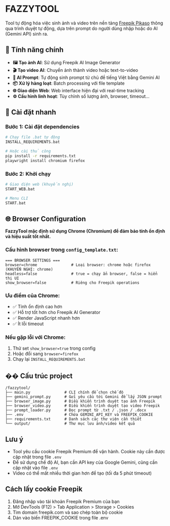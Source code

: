 # FAZZYTOOL

Tool tự động hóa việc sinh ảnh và video trên nền tảng [Freepik Pikaso](https://www.freepik.com/pikaso) thông qua trình duyệt tự động, dựa trên prompt do người dùng nhập hoặc do AI (Gemini API) sinh ra.

## 🚀 Tính năng chính

- **🖼️ Tạo ảnh AI**: Sử dụng Freepik AI Image Generator
- **🎬 Tạo video AI**: Chuyển ảnh thành video hoặc text-to-video
- **🤖 AI Prompt**: Tự động sinh prompt từ chủ đề tiếng Việt bằng Gemini AI
- **📦 Xử lý hàng loạt**: Batch processing với file template
- **🌐 Giao diện Web**: Web interface hiện đại với real-time tracking
- **⚙️ Cấu hình linh hoạt**: Tùy chỉnh số lượng ảnh, browser, timeout...

## 🔧 Cài đặt nhanh

### Bước 1: Cài đặt dependencies
```bash
# Chạy file .bat tự động
INSTALL_REQUIREMENTS.bat

# Hoặc cài thủ công
pip install -r requirements.txt
playwright install chromium firefox
```

### Bước 2: Khởi chạy
```bash
# Giao diện web (khuyến nghị)
START_WEB.bat

# Menu CLI
START.bat
```

## 🌐 Browser Configuration

**FazzyTool mặc định sử dụng Chrome (Chromium) để đảm bảo tính ổn định và hiệu suất tốt nhất.**

### Cấu hình browser trong `config_template.txt`:
```
=== BROWSER SETTINGS ===
browser=chrome               # Loại browser: chrome hoặc firefox (KHUYẾN NGHỊ: chrome)
headless=false               # true = chạy ẩn browser, false = hiển thị UI
show_browser=false           # Riêng cho Freepik operations
```

### Ưu điểm của Chrome:
- ✅ Tính ổn định cao hơn
- ✅ Hỗ trợ tốt hơn cho Freepik AI Generator
- ✅ Render JavaScript nhanh hơn
- ✅ Ít lỗi timeout

### Nếu gặp lỗi với Chrome:
1. Thử set `show_browser=true` trong config
2. Hoặc đổi sang `browser=firefox`
3. Chạy lại `INSTALL_REQUIREMENTS.bat`

## �� Cấu trúc project

```
/fazzytool/
├── main.py               # CLI chính để chọn chế độ
├── gemini_prompt.py      # Gửi yêu cầu tới Gemini để lấy JSON prompt
├── browser_image.py      # Điều khiển trình duyệt tạo ảnh Freepik
├── browser_video.py      # Điều khiển trình duyệt tạo video Freepik
├── prompt_loader.py      # Đọc prompt từ .txt / .json / .docx
├── .env                  # Chứa GEMINI_API_KEY và FREEPIK_COOKIE
├── requirements.txt      # Danh sách các thư viện cần thiết
└── output/               # Thư mục lưu ảnh/video kết quả
```

## Lưu ý

- Tool yêu cầu cookie Freepik Premium để vận hành. Cookie này cần được cập nhật trong file `.env`
- Để sử dụng chế độ AI, bạn cần API key của Google Gemini, cũng cần cập nhật vào file `.env`
- Video có thể mất nhiều thời gian hơn để tạo (tối đa 5 phút timeout)

## Cách lấy cookie Freepik

1. Đăng nhập vào tài khoản Freepik Premium của bạn
2. Mở DevTools (F12) > Tab Application > Storage > Cookies
3. Tìm domain freepik.com và sao chép toàn bộ cookie
4. Dán vào biến FREEPIK_COOKIE trong file .env 